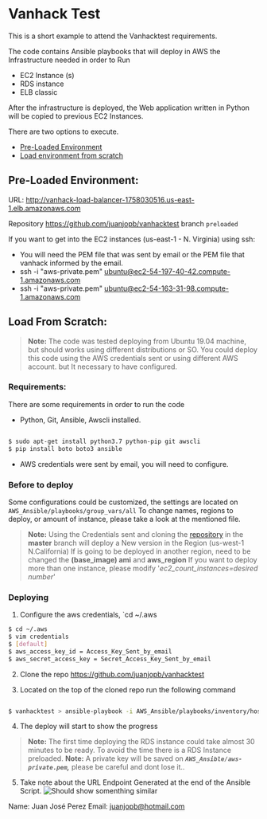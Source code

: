 # Vanhack Test


This is a short example to attend the Vanhacktest requirements.

The code contains Ansible playbooks that will deploy in AWS the Infrastructure needed in order to Run 
- EC2 Instance (s)
- RDS instance 
- ELB classic

After the infrastructure is deployed, the Web application written in Python will be copied to previous EC2 Instances.

  
There are two options to execute.
-  [Pre-Loaded Environment](#Pre-Loaded-Environment)
-  [Load environment from scratch](#Load-environment-from-scratch)

  

## Pre-Loaded Environment:

URL: http://vanhack-load-balancer-1758030516.us-east-1.elb.amazonaws.com

Repository https://github.com/juanjopb/vanhacktest branch `preloaded`

  

If you want to get into the EC2 instances (us-east-1 - N. Virginia) using ssh:

- You will need the PEM file that was sent by email or the PEM file that vanhack informed by the email.
- ssh -i "aws-private.pem" ubuntu@ec2-54-197-40-42.compute-1.amazonaws.com
- ssh -i "aws-private.pem" ubuntu@ec2-54-163-31-98.compute-1.amazonaws.com

  
  

## Load From Scratch: 

>  **Note:** The code was tested deploying from Ubuntu 19.04 machine, but should works using different distributions or SO.
>  You could deploy this code using the AWS credentials sent or using different AWS account. but It necessary to have configured.


### Requirements:
There are some requirements in order to run the code 
- Python, Git, Ansible, Awscli installed.
```sh

$ sudo apt-get install python3.7 python-pip git awscli
$ pip install boto boto3 ansible

```
- AWS credentials were sent by email, you will need to configure.

  

### Before to deploy

Some configurations could be customized, the settings are located on `AWS_Ansible/playbooks/group_vars/all`
To change names, regions to deploy, or amount of instance, please take a look at the mentioned file.
>  **Note:** Using the Credentials sent and cloning the [repository](https://github.com/juanjopb/vanhacktest) in the **master** branch will deploy a New version in the Region (us-west-1 N.California) If is going to be deployed in another region, need to be changed the **(base_image) ami** and **aws_region**
>  If you want to deploy more than one instance, please modify '*ec2_count_instances=desired number*'


### Deploying

1. Configure the aws credentials, `cd ~/.aws

```sh
$ cd ~/.aws
$ vim credentials
$ [default]
$ aws_access_key_id = Access_Key_Sent_by_email
$ aws_secret_access_key = Secret_Access_Key_Sent_by_email

```

2. Clone the repo https://github.com/juanjopb/vanhacktest

3. Located on the top of the cloned repo run the following command

```sh

$ vanhacktest > ansible-playbook -i AWS_Ansible/playbooks/inventory/hosts AWS_Ansible/playbooks/All-tasks.yml -e 'ansible_python_interpreter=/usr/bin/python3'

```
4. The deploy will start to show the progress 

>  **Note:** The first time deploying the RDS instance could take almost 30 minutes to be ready. To avoid the time there is a RDS Instance preloaded.
>  **Note:** A private key will be saved on ***`AWS_Ansible/aws-private.pem`,*** please be careful and dont lose it..

5. Take note about the URL Endpoint Generated at the end of the Ansible Script.
 ![Should show somenthing similar](s3://juanjosepb/vanhacktest/ansible-final-information.png)
 
  
Name: Juan José Perez
Email: juanjopb@hotmail.com

  
  
  
  